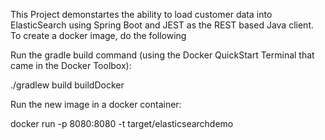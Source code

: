 This Project demonstartes the ability to load customer data into ElasticSearch using Spring Boot and JEST as the REST based Java client.
To create a docker image, do the following

Run the gradle build command (using the Docker QuickStart Terminal that came in the Docker Toolbox):

./gradlew build buildDocker
 
Run the new image in a docker container:

docker run -p 8080:8080 -t target/elasticsearchdemo




